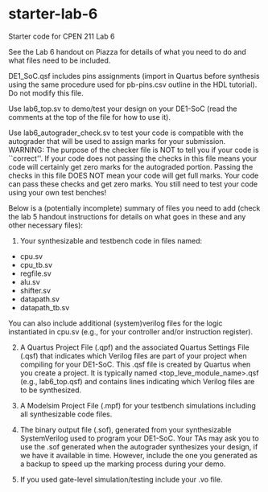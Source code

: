 # starter-lab-6

Starter code for CPEN 211 Lab 6

See the Lab 6 handout on Piazza for details of what you need to do and what files
need to be included.  

DE1_SoC.qsf includes pins assignments (import in Quartus before synthesis using the 
same procedure used for pb-pins.csv outline in the HDL tutorial). Do not modify this
file.

Use lab6_top.sv to demo/test your design on your DE1-SoC (read the comments at the
top of the file for how to use it).  

Use lab6_autograder_check.sv to test your code is compatible with the autograder
that will be used to assign marks for your submission.  
WARNING: The purpose of the checker file is NOT to tell you if your code is ``correct''.
If your code does not passing the checks in this file means your code
will certainly get zero marks for the autograded portion.
Passing the checks in 
this file DOES NOT mean your code will get full marks.  Your code can pass these
checks and get zero marks.  You still need to test your code using your own
test benches!

Below is a (potentially incomplete) summary of files you need to add (check the 
lab 5 handout instructions for details on what goes in these and any other
necessary files):

1. Your synthesizable and testbench code in files named:
- cpu.sv
- cpu_tb.sv
- regfile.sv
- alu.sv
- shifter.sv
- datapath.sv
- datapath_tb.sv

You can also include additional (system)verilog files for the logic instantiated in cpu.sv
(e.g., for your controller and/or instruction register).

2. A Quartus Project File (.qpf) and the associated
Quartus Settings File (.qsf) that indicates which Verilog files are part of
your project when compiling for your DE1-SoC. This .qsf file is created by Quartus when you create a project.
It is typically named <top_leve_module_name>.qsf (e.g., lab6_top.qsf) and 
contains lines indicating which Verilog files are to be synthesized.

2. A Modelsim Project File (.mpf) for your testbench simulations including
all synthesizable code files.

3. The binary output file (.sof), generated from your synthesizable SystemVerilog
 used to program your DE1-SoC.  Your TAs may ask you to use the .sof generated when the 
autograder synthesizes your design, if we have it available in time. However, include
the one you generated as a backup to speed up the marking process during your demo.  

4. If you used gate-level simulation/testing include your .vo file.
